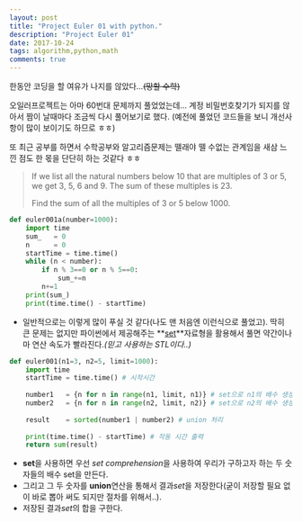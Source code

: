 ```yaml
---
layout: post
title: "Project Euler 01 with python."
description: "Project Euler 01"
date: 2017-10-24
tags: algorithm,python,math
comments: true
---
```


한동안 코딩을 할 여유가 나지를 않았다...~~(망할 수학)~~

오일러프로젝트는 아마 60번대 문제까지 풀었었는데... 계정 비밀번호찾기가 되지를 않아서 짬이 날때마다 조금씩 다시 풀어보기로 했다. (예전에 풀었던 코드들을 보니 개선사항이 많이 보이기도 하므로 ㅎㅎ)

또 최근 공부를 하면서 수학공부와 알고리즘문제는 뗄래야 뗄 수없는 관계임을 새삼 느낀 점도 한 몫을 단단히 하는 것같다 ㅎㅎ



> If we list all the natural numbers below 10 that are multiples of 3 or 5, we get 3, 5, 6 and 9. The sum of these multiples is 23.
>
> Find the sum of all the multiples of 3 or 5 below 1000.



```python
def euler001a(number=1000):    
    import time
    sum_   = 0
    n      = 0
    startTime = time.time()
    while (n < number):
        if n % 3==0 or n % 5==0:
            sum_+=n
        n+=1
    print(sum_)
    print(time.time() - startTime)
```

- 일반적으로는 이렇게 많이 푸실 것 같다(나도 맨 처음엔 이런식으로 풀었고). 딱히 큰 문제는 없지만 파이썬에서 제공해주는 **[set](https://docs.python.org/3/tutorial/datastructures.html)**자료형을 활용해서 풀면 약간이나마 연산 속도가 빨라진다.*(믿고 사용하는 STL이다..)*



```python
def euler001(n1=3, n2=5, limit=1000):  
    import time
    startTime = time.time() # 시작시간
    
    number1   = {n for n in range(n1, limit, n1)} # set으로 n1의 배수 생성
    number2   = {n for n in range(n2, limit, n2)} # set으로 n2의 배수 생성
    
    result    = sorted(number1 | number2) # union 처리
    
    print(time.time() - startTime) # 작동 시간 출력
    return sum(result)
```

- **set**을 사용하면 우선 *set comprehension*을 사용하여 우리가 구하고자 하는 두 숫자들의 배수 set을 만든다.
- 그리고 그 두 숫자를 **union**연산을 통해서 결과*set*을 저장한다(굳이 저장할 필요 없이 바로 뽑아 써도 되지만 절차를 위해서..).
- 저장된 결과*set*의 합을 구한다.





















